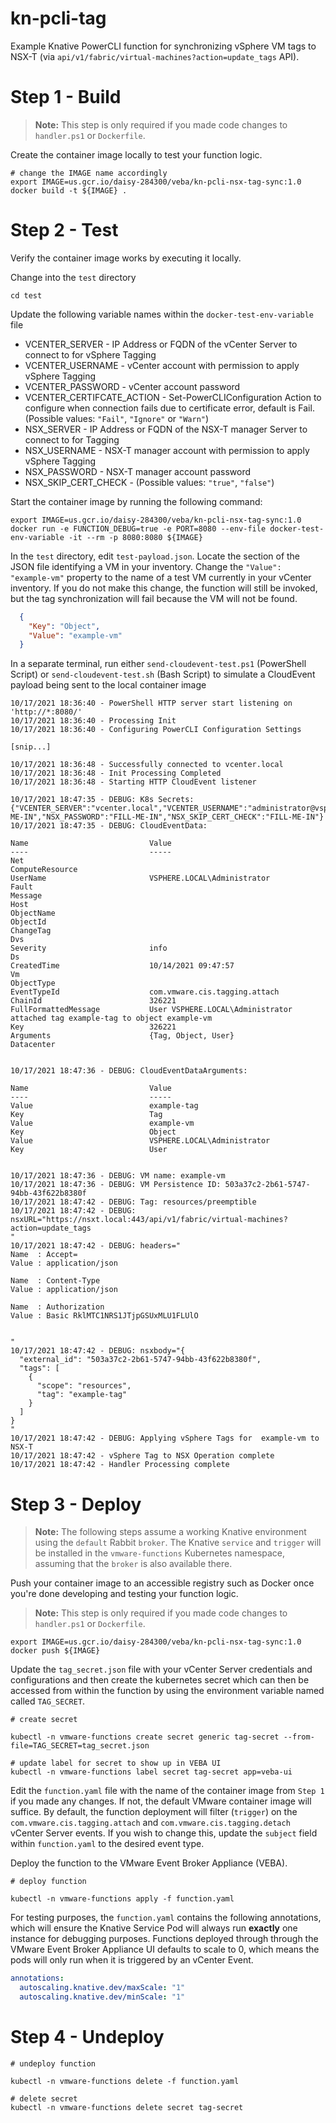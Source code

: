 # kn-pcli-tag
Example Knative PowerCLI function for synchronizing vSphere VM tags to NSX-T
(via `api/v1/fabric/virtual-machines?action=update_tags` API).

# Step 1 - Build

> **Note:** This step is only required if you made code changes to `handler.ps1`
> or `Dockerfile`.

Create the container image locally to test your function logic.

```
# change the IMAGE name accordingly
export IMAGE=us.gcr.io/daisy-284300/veba/kn-pcli-nsx-tag-sync:1.0
docker build -t ${IMAGE} .
```

# Step 2 - Test

Verify the container image works by executing it locally.

Change into the `test` directory
```console
cd test
```

Update the following variable names within the `docker-test-env-variable` file

* VCENTER_SERVER - IP Address or FQDN of the vCenter Server to connect to for
  vSphere Tagging
* VCENTER_USERNAME - vCenter account with permission to apply vSphere Tagging
* VCENTER_PASSWORD - vCenter account password
* VCENTER_CERTIFCATE_ACTION - Set-PowerCLIConfiguration Action to configure when
  connection fails due to certificate error, default is Fail. (Possible values:
  `"Fail"`, `"Ignore"` or `"Warn"`)
* NSX_SERVER - IP Address or FQDN of the NSX-T manager Server to connect to for
  Tagging
* NSX_USERNAME - NSX-T manager account with permission to apply vSphere Tagging
* NSX_PASSWORD - NSX-T manager account password
* NSX_SKIP_CERT_CHECK - (Possible values: `"true"`, `"false"`)

Start the container image by running the following command:

```console
export IMAGE=us.gcr.io/daisy-284300/veba/kn-pcli-nsx-tag-sync:1.0
docker run -e FUNCTION_DEBUG=true -e PORT=8080 --env-file docker-test-env-variable -it --rm -p 8080:8080 ${IMAGE}
```

In the `test` directory, edit `test-payload.json`. Locate the section of the
JSON file identifying a VM in your inventory. Change the `"Value": "example-vm"`
property to the name of a test VM currently in your vCenter inventory. If you do
not make this change, the function will still be invoked, but the tag
synchronization will fail because the VM will not be found.

```json
  {
    "Key": "Object",
    "Value": "example-vm"
  }
```
In a separate terminal, run either `send-cloudevent-test.ps1` (PowerShell
Script) or `send-cloudevent-test.sh` (Bash Script) to simulate a CloudEvent
payload being sent to the local container image

```console
10/17/2021 18:36:40 - PowerShell HTTP server start listening on 'http://*:8080/'
10/17/2021 18:36:40 - Processing Init
10/17/2021 18:36:40 - Configuring PowerCLI Configuration Settings

[snip...]

10/17/2021 18:36:48 - Successfully connected to vcenter.local
10/17/2021 18:36:48 - Init Processing Completed
10/17/2021 18:36:48 - Starting HTTP CloudEvent listener

10/17/2021 18:47:35 - DEBUG: K8s Secrets:
{"VCENTER_SERVER":"vcenter.local","VCENTER_USERNAME":"administrator@vsphere.local","VCENTER_PASSWORD":"FILL_ME_IN","VCENTER_CERTIFICATE_ACTION":"Ignore","NSX_SERVER":"nsxt.local:443","NSX_USERNAME":"FILL-ME-IN","NSX_PASSWORD":"FILL-ME-IN","NSX_SKIP_CERT_CHECK":"FILL-ME-IN"}
10/17/2021 18:47:35 - DEBUG: CloudEventData:

Name                           Value
----                           -----
Net
ComputeResource
UserName                       VSPHERE.LOCAL\Administrator
Fault
Message
Host
ObjectName
ObjectId
ChangeTag
Dvs
Severity                       info
Ds
CreatedTime                    10/14/2021 09:47:57
Vm
ObjectType
EventTypeId                    com.vmware.cis.tagging.attach
ChainId                        326221
FullFormattedMessage           User VSPHERE.LOCAL\Administrator attached tag example-tag to object example-vm
Key                            326221
Arguments                      {Tag, Object, User}
Datacenter


10/17/2021 18:47:36 - DEBUG: CloudEventDataArguments:

Name                           Value
----                           -----
Value                          example-tag
Key                            Tag
Value                          example-vm
Key                            Object
Value                          VSPHERE.LOCAL\Administrator
Key                            User


10/17/2021 18:47:36 - DEBUG: VM name: example-vm
10/17/2021 18:47:36 - DEBUG: VM Persistence ID: 503a37c2-2b61-5747-94bb-43f622b8380f
10/17/2021 18:47:42 - DEBUG: Tag: resources/preemptible
10/17/2021 18:47:42 - DEBUG: nsxURL="https://nsxt.local:443/api/v1/fabric/virtual-machines?action=update_tags
"
10/17/2021 18:47:42 - DEBUG: headers="
Name  : Accept=
Value : application/json

Name  : Content-Type
Value : application/json

Name  : Authorization
Value : Basic RklMTC1NRS1JTjpGSUxMLU1FLUlO


"
10/17/2021 18:47:42 - DEBUG: nsxbody="{
  "external_id": "503a37c2-2b61-5747-94bb-43f622b8380f",
  "tags": [
    {
      "scope": "resources",
      "tag": "example-tag"
    }
  ]
}
"
10/17/2021 18:47:42 - DEBUG: Applying vSphere Tags for  example-vm to NSX-T
10/17/2021 18:47:42 - vSphere Tag to NSX Operation complete
10/17/2021 18:47:42 - Handler Processing complete
```

# Step 3 - Deploy

> **Note:** The following steps assume a working Knative environment using the
> `default` Rabbit `broker`. The Knative `service` and `trigger` will be installed
> in the `vmware-functions` Kubernetes namespace, assuming that the `broker` is
> also available there.

Push your container image to an accessible registry such as Docker once you're
done developing and testing your function logic.

> **Note:** This step is only required if you made code changes to `handler.ps1`
> or `Dockerfile`.

```console
export IMAGE=us.gcr.io/daisy-284300/veba/kn-pcli-nsx-tag-sync:1.0
docker push ${IMAGE}
```

Update the `tag_secret.json` file with your vCenter Server credentials and
configurations and then create the kubernetes secret which can then be accessed
from within the function by using the environment variable named called
`TAG_SECRET`.

```console
# create secret

kubectl -n vmware-functions create secret generic tag-secret --from-file=TAG_SECRET=tag_secret.json

# update label for secret to show up in VEBA UI
kubectl -n vmware-functions label secret tag-secret app=veba-ui
```

Edit the `function.yaml` file with the name of the container image from `Step 1`
if you made any changes. If not, the default VMware container image will
suffice. By default, the function deployment will filter (`trigger`) on the
`com.vmware.cis.tagging.attach` and `com.vmware.cis.tagging.detach` vCenter
Server events. If you wish to change this, update the `subject` field within
`function.yaml` to the desired event type.

Deploy the function to the VMware Event Broker Appliance (VEBA).

```console
# deploy function

kubectl -n vmware-functions apply -f function.yaml
```

For testing purposes, the `function.yaml` contains the following annotations,
which will ensure the Knative Service Pod will always run **exactly** one
instance for debugging purposes. Functions deployed through through the VMware
Event Broker Appliance UI defaults to scale to 0, which means the pods will only
run when it is triggered by an vCenter Event.

```yaml
annotations:
  autoscaling.knative.dev/maxScale: "1"
  autoscaling.knative.dev/minScale: "1"
```

# Step 4 - Undeploy

```console
# undeploy function

kubectl -n vmware-functions delete -f function.yaml

# delete secret
kubectl -n vmware-functions delete secret tag-secret
```
